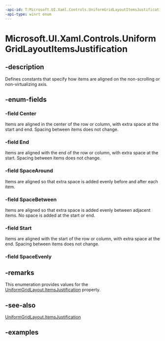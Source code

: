 ```yaml
---
-api-id: T:Microsoft.UI.Xaml.Controls.UniformGridLayoutItemsJustification
-api-type: winrt enum
---
```


# Microsoft.UI.Xaml.Controls.UniformGridLayoutItemsJustification

<!--
public enum UniformGridLayoutItemsJustification
-->

## -description

Defines constants that specify how items are aligned on the non-scrolling or non-virtualizing axis.

## -enum-fields

### -field Center

Items are aligned in the center of the row or column, with extra space at the start and end. Spacing between items does not change.

### -field End

Items are aligned with the end of the row or column, with extra space at the start. Spacing between items does not change.

### -field SpaceAround

Items are aligned so that extra space is added evenly before and after each item.

### -field SpaceBetween

Items are aligned so that extra space is added evenly between adjacent items. No space is added at the start or end.

### -field Start

Items are aligned with the start of the row or column, with extra space at the end. Spacing between items does not change.

### -field SpaceEvenly

## -remarks

This enumeration provides values for the [UniformGridLayout.ItemsJustification](uniformgridlayout_itemsjustification.md) property.

## -see-also

[UniformGridLayout.ItemsJustification](uniformgridlayout_itemsjustification.md)

## -examples

